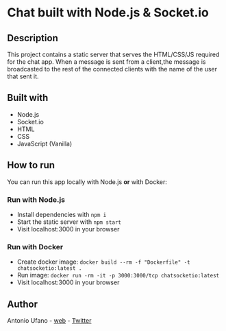 # Chat built with Node.js & Socket.io

## Description

This project contains a static server that serves the HTML/CSS/JS required for the chat app.
When a message is sent from a client,the message is broadcasted to the rest of the connected clients with the name of the user that sent it.

## Built with

- Node.js
- Socket.io
- HTML
- CSS
- JavaScript (Vanilla)

## How to run

You can run this app locally with Node.js **or** with Docker:

### Run with Node.js

- Install dependencies with `npm i`
- Start the static server with `npm start`
- Visit localhost:3000 in your browser

### Run with Docker

- Create docker image: `docker build --rm -f "Dockerfile" -t chatsocketio:latest .`
- Run image: `docker run -rm -it -p 3000:3000/tcp chatsocketio:latest`
- Visit localhost:3000 in your browser

## Author

Antonio Ufano - [web](https://antonioufano.com) - [Twitter](https://twitter.com/uf4no)
